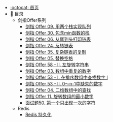 - [:octocat: 首页](/README)
- :memo: 目录
   - 剑指Offer系列
       - [剑指 Offer 09. 用两个栈实现队列](/md/剑指Offer/09用两个栈实现队列.md)
       - [剑指 Offer 30. 包含min函数的栈](/md/剑指Offer/30包含min函数的栈.md)
       - [剑指 Offer 06. 从尾到头打印链表](/md/剑指Offer/06从尾到头打印链表.md)
       - [剑指 Offer 24. 反转链表](/md/剑指Offer/24反转链表.md)
       - [剑指 Offer 35. 复杂链表的复制](/md/剑指Offer/35复杂链表的复制.md)
       - [剑指 Offer 05. 替换空格](/md/剑指Offer/05替换空格.md)
       - [剑指 Offer 58 - II. 左旋转字符串](/md/剑指Offer/58II左旋转字符串.md)
       - [剑指 Offer 03. 数组中重复的数字](/md/剑指Offer/03数组中重复的数字.md)
       - [剑指 Offer 53 - I. 在排序数组中查找数字 I](/md/剑指Offer/53I在排序数组中查找数字.md)
       - [剑指 Offer 53 - II. 0～n-1中缺失的数字](/md/剑指Offer/53II中缺失的数字.md)
       - [剑指 Offer 04. 二维数组中的查找](/md/剑指Offer/04二维数组中的查找.md)
       - [剑指 Offer 11. 旋转数组的最小数字](/md/剑指Offer/11旋转数组的最小数字.md)
       - [面试题50. 第一个只出现一次的字符](/md/剑指Offer/50第一个只出现一次的字符.md)
   - Redis 
       - [Redis 持久化](/md/Redis/持久化.md)
